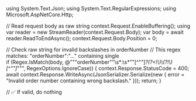using System.Text.Json;
using System.Text.RegularExpressions;
using Microsoft.AspNetCore.Http;

// Read request body as raw string
context.Request.EnableBuffering();
using var reader = new StreamReader(context.Request.Body);
var body = await reader.ReadToEndAsync();
context.Request.Body.Position = 0;

// Check raw string for invalid backslashes in orderNumber
// This regex matches: "orderNumber":"..." containing single \
if (Regex.IsMatch(body, @"""orderNumber""\s*:\s*""[^""]*?(?<!\\)\\(?!\\)[^""]*""", RegexOptions.IgnoreCase))
{
    context.Response.StatusCode = 400;
    await context.Response.WriteAsync(JsonSerializer.Serialize(new
    {
        error = "Invalid order number containing wrong backslash."
    }));
    return;
}

// ✅ If valid, do nothing

